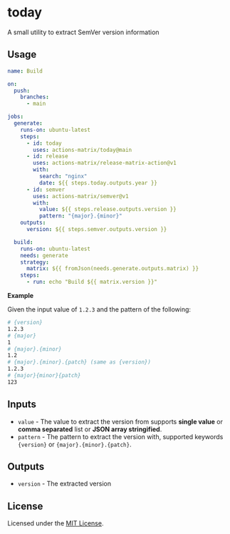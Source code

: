 # today
A small utility to extract SemVer version information

## Usage

```yaml
name: Build

on:
  push:
    branches:
      - main

jobs:
  generate:
    runs-on: ubuntu-latest
    steps:
      - id: today
        uses: actions-matrix/today@main
      - id: release
        uses: actions-matrix/release-matrix-action@v1
        with:
          search: "nginx"
          date: ${{ steps.today.outputs.year }}
      - id: semver
        uses: actions-matrix/semver@v1
        with:
          value: ${{ steps.release.outputs.version }}
          pattern: "{major}.{minor}"
    outputs:
      version: ${{ steps.semver.outputs.version }}

  build:
    runs-on: ubuntu-latest
    needs: generate
    strategy:
      matrix: ${{ fromJson(needs.generate.outputs.matrix) }}
    steps:
      - run: echo "Build ${{ matrix.version }}"
```

**Example**

Given the input value of `1.2.3` and the pattern of the following:

```sh
# {version}
1.2.3
# {major}
1
# {major}.{minor}
1.2
# {major}.{minor}.{patch} (same as {version})
1.2.3
# {major}{minor}{patch}
123
```

## Inputs

- `value` - The value to extract the version from supports **single value** or **comma separated** list or **JSON array stringified**.
- `pattern` - The pattern to extract the version with, supported keywords `{version}` or `{major}.{minor}.{patch}`.

## Outputs

- `version` - The extracted version

## License
Licensed under the [MIT License](./LICENSE).
